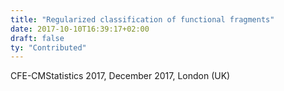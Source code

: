 ```yaml
---
title: "Regularized classification of functional fragments"
date: 2017-10-10T16:39:17+02:00
draft: false
ty: "Contributed"
---
```


CFE-CMStatistics 2017, December 2017, London (UK)

